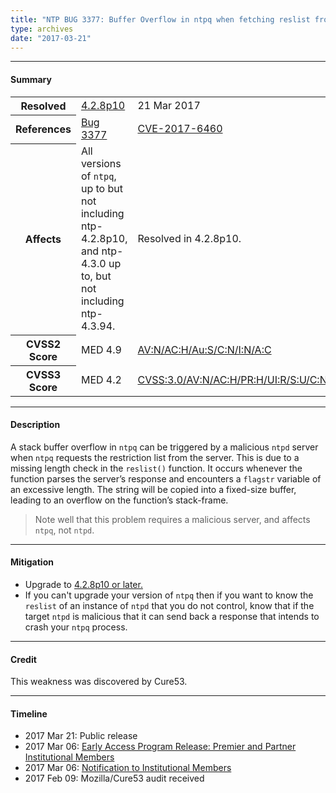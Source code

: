 ```yaml
---
title: "NTP BUG 3377: Buffer Overflow in ntpq when fetching reslist from a malicious ntpd"
type: archives
date: "2017-03-21"
---
```


* * *

#### Summary

<table>
  <tbody>
	<tr>
		<th><b>Resolved</b></th>
		<td><a href="/support/securitynotice/4_2_8p10-release-announcement/">4.2.8p10</a></td>
		<td>21 Mar 2017</td>
	</tr>
	<tr>
		<th><b>References</b></th>
		<td><a href="https://bugs.ntp.org/show_bug.cgi?id=3377">Bug 3377</a></td>
		<td><a href="https://nvd.nist.gov/vuln/detail/CVE-2017-6460">CVE-2017-6460</a></td>
	</tr>
	<tr>
		<th><b>Affects</b></th>
		<td>All versions of <code>ntpq</code>, up to but not including<br> ntp-4.2.8p10, and ntp-4.3.0 up to, but not including ntp-4.3.94.</td>
		<td>Resolved in 4.2.8p10.</td>
	</tr>
	<tr>
		<th><b>CVSS2 Score</b></th>
		<td>MED 4.9</td>
		<td><a href="https://nvd.nist.gov/vuln-metrics/cvss/v2-calculator?calculator&version=2.0&vector=(AV:N/AC:H/Au:S/C:N/I:N/A:C)">AV:N/AC:H/Au:S/C:N/I:N/A:C</a></td>
	</tr>
	<tr>
		<th><b>CVSS3 Score<b></th>
		<td>MED 4.2</td>
		<td><a href="https://www.first.org/cvss/calculator/3.0#CVSS:3.0/AV:N/AC:H/PR:H/UI:R/S:U/C:N/I:N/A:H">CVSS:3.0/AV:N/AC:H/PR:H/UI:R/S:U/C:N/I:N/A:H</a></td>
	</tr>	
  </tbody>	
</table>

* * *
    
#### Description 

A stack buffer overflow in `ntpq` can be triggered by a malicious `ntpd` server when `ntpq` requests the restriction list from the server. This is due to a missing length check in the `reslist()` function. It occurs whenever the function parses the server’s response and encounters a `flagstr` variable of an excessive length. The string will be copied into a fixed-size buffer, leading to an overflow on the function’s stack-frame. 

> Note well that this problem requires a malicious server, and affects `ntpq`, not `ntpd`.

* * *
    
#### Mitigation

* Upgrade to [4.2.8p10 or later.](/downloads/) 
* If you can't upgrade your version of `ntpq` then if you want to know the `reslist` of an instance of `ntpd` that you do not control, know that if the target `ntpd` is malicious that it can send back a response that intends to crash your `ntpq` process.

* * *

#### Credit

This weakness was discovered by Cure53.

* * *

#### Timeline

* 2017 Mar 21: Public release
* 2017 Mar 06: [Early Access Program Release: Premier and Partner Institutional Members](https://www.nwtime.org/membership/benefits/)
* 2017 Mar 06: [Notification to Institutional Members](https://www.nwtime.org/membership/benefits/)
* 2017 Feb 09: Mozilla/Cure53 audit received